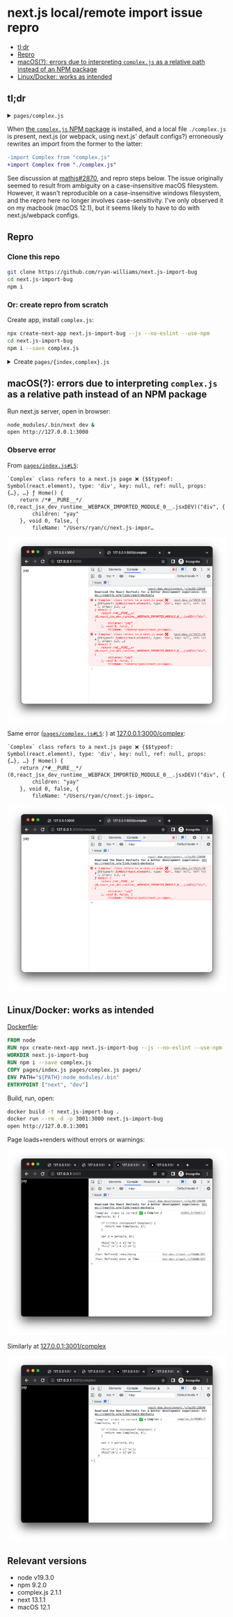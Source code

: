 # next.js local/remote import issue repro

- [tl;dr](#tldr)
- [Repro](#repro)
- [macOS(?): errors due to interpreting `complex.js` as a relative path instead of an NPM package](#macOS)
- [Linux/Docker: works as intended](#docker)

## tl;dr <a id="tldr"></a>
<details><summary><code>pages/complex.js</code></summary>

```javascript
// This should resolve to the `complex.js` NPM package, but
// next.js/webpack rewrites it as "./complex.js"
import Complex from 'complex.js'

const c = new Complex(11, 22)
if (!!c.props) {
    console.error('`Complex` class refers to a next.js page ❌', c, Complex)
} else if (c.re) {
    console.log("`Complex` class is correct ✅", c, Complex)
} else {
    console.error("`Complex` class not recognized:", c, Complex)
}

export default function Home() {
    return <div>yay</div>
}
```
</details>

When [the `complex.js` NPM package](https://www.npmjs.com/package/complex.js) is installed, and a local file `./complex.js` is present, next.js (or webpack, using next.js' default configs?) erroneously rewrites an import from the former to the latter:

```diff
-import Complex from "complex.js"
+import Complex from "./complex.js"
```

See discussion at [mathjs#2870](https://github.com/josdejong/mathjs/issues/2870), and repro steps below. The issue originally seemed to result from ambiguity on a case-insensitive macOS filesystem. However, it wasn't reproducible on a case-insensitive windows filesystem, and the repro here no longer involves case-sensitivity. I've only observed it on my macbook (macOS 12.1), but it seems likely to have to do with next.js/webpack configs.

## Repro <a id="repro"></a>

### Clone this repo
```bash
git clone https://github.com/ryan-williams/next.js-import-bug
cd next.js-import-bug
npm i
```

### Or: create repro from scratch
Create app, install `complex.js`:
```bash
npx create-next-app next.js-import-bug --js --no-eslint --use-npm
cd next.js-import-bug
npm i --save complex.js
```

<details><summary>Create <code>pages/{index,complex}.js</code></summary>

```bash
# Create pages/index.js
cat >pages/index.js <<EOF
// This should resolve to the `complex.js` NPM package, but
// next.js/webpack rewrites it as "./complex.js"
import Complex from 'complex.js'

const c = new Complex(11, 22)
if (!!c.props) {
  console.error('`Complex` class refers to a next.js page ❌', c, Complex)
} else if (c.re) {
  console.log("`Complex` class is correct ✅", c, Complex)
} else {
  console.error("`Complex` class not recognized:", c, Complex)
}

export default function Home() {
  return <div>yay</div>
}
EOF

# Create pages/complex.js with the same content
cp pages/{index,complex}.js
```
</details>

<a id="macOS"></a>
## macOS(?): errors due to interpreting `complex.js` as a relative path instead of an NPM package

Run next.js server, open in browser:
```bash
node_modules/.bin/next dev &
open http://127.0.0.1:3000
```

### Observe error

From [`pages/index.js#L5`](pages/index.js#L5):
```
`Complex` class refers to a next.js page ❌ {$$typeof: Symbol(react.element), type: 'div', key: null, ref: null, props: {…}, …} ƒ Home() {
    return /*#__PURE__*/ (0,react_jsx_dev_runtime__WEBPACK_IMPORTED_MODULE_0__.jsxDEV)("div", {
        children: "yay"
    }, void 0, false, {
        fileName: "/Users/ryan/c/next.js-impor…
```

![](screenshots/index.js.png)

Same error ([`pages/complex.js#L5`](pages/complex.js#L5):
) at [127.0.0.1:3000/complex](http://127.0.0.1:3000/complex):

```
`Complex` class refers to a next.js page ❌ {$$typeof: Symbol(react.element), type: 'div', key: null, ref: null, props: {…}, …} ƒ Home() {
    return /*#__PURE__*/ (0,react_jsx_dev_runtime__WEBPACK_IMPORTED_MODULE_0__.jsxDEV)("div", {
        children: "yay"
    }, void 0, false, {
        fileName: "/Users/ryan/c/next.js-impor…
```

![](screenshots/complex.js.png)

## Linux/Docker: works as intended <a id="docker"></a>
[Dockerfile](Dockerfile):
```Dockerfile
FROM node
RUN npx create-next-app next.js-import-bug --js --no-eslint --use-npm
WORKDIR next.js-import-bug
RUN npm i --save complex.js
COPY pages/index.js pages/complex.js pages/
ENV PATH="${PATH}:node_modules/.bin"
ENTRYPOINT ["next", "dev"]
```

Build, run, open:
```bash
docker build -t next.js-import-bug .
docker run --rm -d -p 3001:3000 next.js-import-bug
open http://127.0.0.1:3001
```

Page loads+renders without errors or warnings:

![](./screenshots/success-index.js.png)

Similarly at [127.0.0.1:3001/complex](http://127.0.0.1:3001/complex)

![](./screenshots/success-complex.js.png)

## Relevant versions
* node v19.3.0
* npm 9.2.0
* complex.js 2.1.1
* next 13.1.1
* macOS 12.1
